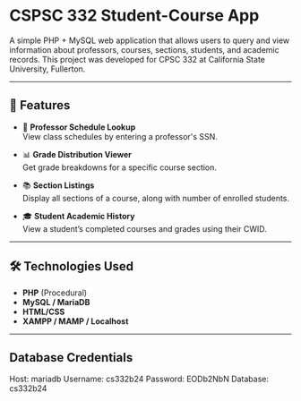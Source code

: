 # CSPSC 332 Student-Course App

A simple PHP + MySQL web application that allows users to query and view information about professors, courses, sections, students, and academic records. This project was developed for CPSC 332 at California State University, Fullerton.

---

## 🚀 Features

- 🔎 **Professor Schedule Lookup**  
  View class schedules by entering a professor's SSN.

- 📊 **Grade Distribution Viewer**  
  Get grade breakdowns for a specific course section.

- 📚 **Section Listings**  
  Display all sections of a course, along with number of enrolled students.

- 🎓 **Student Academic History**  
  View a student’s completed courses and grades using their CWID.

---

## 🛠️ Technologies Used

- **PHP** (Procedural)
- **MySQL / MariaDB**
- **HTML/CSS**
- **XAMPP / MAMP / Localhost**

---

## Database Credentials

Host:       mariadb
Username:   cs332b24
Password:   EODb2NbN
Database:   cs332b24



